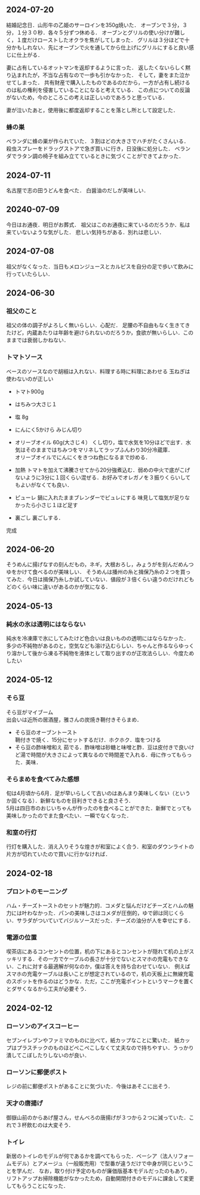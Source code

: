 
## 2024-07-20
結婚記念日．山形牛の乙姫のサーロインを350g焼いた．
オーブンで３分，３分，１分３０秒．各々５分ずつ休める．
オーブンとグリルの使い分けが難しく，１度だけローストしたオクラを焦がしてしまった．
グリルは３分ほどで十分かもしれない．先にオーブンで火を通してから仕上げにグリルにすると良い感じに仕上がる．

妻に占有しているオットマンを返却するように言った．
返したくないらしく黙り込まれたが，不当な占有なので一歩も引かなかった．
そして，妻をまた泣かせてしまった．
共有財産で購入したものであるのだから，一方が占有し続けるのは私の権利を侵害していることになると考えている．
この点についての反論がないため，今のところこの考えは正しいのであろうと思っている．

妻が泣いたあと，使用後に都度返却することを落とし所として設定した．

### 蜂の巣
ベランダに蜂の巣が作られていた．３割ほどの大きさでハチがたくさんいる．
殺虫スプレーをドラッグストアで急ぎ買いに行き，日没後に処分した．
ベランダでラタン調の椅子を組み立てているときに気づくことができてよかった．

## 2024-07-11
名古屋で志の田うどんを食べた．
白醤油のだしが美味しい．


## 20240-07-09
今日はお通夜．明日がお葬式．
祖父はこのお通夜に来ているのだろうか．私は来ていないような気がした．
悲しい気持ちがある．別れは悲しい．



## 2024-07-08
祖父がなくなった．当日もメロンジュースとカルピスを自分の足で歩いて飲みに行っていたらしい．



## 2024-06-30
### 祖父のこと
祖父の体の調子がよろしく無いらしい．心配だ．
足腰の不自由もなく生きてきたけど，内蔵あたりは年齢を避けられないのだろうか，食欲が無いらしい．このままでは衰弱しかねない．

### トマトソース
ベースのソースなので胡椒は入れない．料理する時に料理にあわせる
玉ねぎは使わないのが正しい
- トマト900g
- はちみつ大さじ１
- 塩 8g

- にんにく5かけら みじん切り
- オリーブオイル 60g(大さじ４）
くし切り，塩で水気を10分ほどで出す．水気はそのままではちみつをマリネしてラップふんわり30分冷蔵庫．  
オリーブオイルでにんにくをきつね色になるまで炒める．
- 加熱
トマトを加えて沸騰させてから20分強煮込む．弱めの中火で底がこげないように3分に１回くらい混ぜる．お好みでオレガノを３振りくらいしてもよいがなくても良い．
- ピューレ
鍋に入れたままブレンダーでピュレにする
味見して塩気が足りなかったら小さじ１ほど足す
- 裏ごし
裏ごしする．

完成

## 2024-06-20
そうめんに揚げなすの刻んだもの，ネギ，大根おろし，みょうがを刻んだめんつゆをかけて食べるのが美味しい．
そうめんは播州の糸と揖保乃糸の２つを買ってみた．今日は揖保乃糸しか試していない．値段が３倍くらい違うのだけれどもどのくらい味に違いがあるのかが気になる．



## 2024-05-13
### 純水の氷は透明にはならない
純水を冷凍庫で氷にしてみたけど色合いは良いものの透明にはならなかった．  
多少の不純物があるのと，空気なども溶け込むらしい．ちゃんと作るならゆっくり溶かして後から凍る不純物を液体として取り出すのが正攻法らしい．今度ためしたい


## 2024-05-12
### そら豆
そら豆がマイブーム  
出会いは近所の居酒屋，雅さんの炭焼き鞘付きそらまめ．
- そら豆のオーブントースト  
鞘付きで焼く．15分にセットするだけ．ホクホク．塩をつける
- そら豆の酢味噌和え
茹でる．酢味噌は砂糖と味噌と酢．豆は皮付きで良いけど湯で時間が大きさによって異なるので時間差で入れる．母に作ってもらった．美味．  

### そらまめを食べてみた感想
旬は4月頃から6月．足が早いらしくて古いのはあんまり美味しくない（というか固くなる）．新鮮なものを目利きできると良さそう．  
5月は四日市のおじいちゃんが作ったのを食べることができた．新鮮でとっても美味しかったのでまた食べたい．一瞬でなくなった．  

### 和室の行灯  
行灯を購入した．消え入りそうな煌きが和室によく合う．和室のダウンライトの片方が切れていたので買いに行かなければ．  

## 2024-02-18
### プロントのモーニング
ハム・チーズトーストのセットが魅力的．コメダと悩んだけどチーズとハムの魅力には叶わなかった．パンの美味しさはコメダが圧倒的，ゆで卵は同じくらい．サラダがついていてバジルソースだった．チーズの油分が人を幸せにする．

### 電源の位置
喫茶店にあるコンセントの位置，机の下にあるとコンセントが隠れて机の上がスッキリする．その一方でケーブルの長さが十分でないとスマホの充電もできない．これに対する最適解が何なのか，僕は答えを持ち合わせていない．
例えばスマホの充電ケーブルは長いことが想定されているので，机の天板上に無線充電のスポットを作るのはどうかな．ただ，ここが充電ポイントというマークを置くとダサくなるから工夫が必要そう．


## 2024-02-12
### ローソンのアイスコーヒー
セブンイレブンやファミマのものに比べて，紙カップなことに驚いた．
紙カップはプラスチックのものほどぺこぺこしなくて丈夫なので持ちやすい．うっかり潰してこぼしたりしないのが良い．  

### ローソンに郵便ポスト
レジの前に郵便ポストがあることに気づいた．今後はあそこに出そう．

### 天才の唐揚げ
御嶽山前のからあげ屋さん，せんべろの唐揚げが３つから２つに減っていた．これで３杯飲むのは大変そう．

### トイレ
新居のトイレのモデルが何であるかを調べてもらった．ベーシア（法人リフォームモデル）とアメージュ（一般販売用）で型番が違うだけで中身が同じということを学んだ．
なお，取り付け予定のものが廉価版基本モデルだったのもあり，リフトアップお掃除機能がなかったため，自動開閉付きのモデルに課金して変更してもらうことになった．


